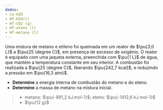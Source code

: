 ```yaml
---
dados:
- Ce-H2O
- Hf-H2O(l)
- Hf-CO2 (g)
- Hf-eteno (l)
- Hf-metano (l)
---
```

Uma mistura de metano e etileno foi queimada em um reator de $\pu{3,0 L}$ a $\pu{25 \degree C}$, em presença de excesso de oxigênio. O reator é equipado com uma jaqueta externa, preenchida com $\pu{1 L}$ de água, que mantém a temperatura constante em seu interior. A combustão foi realizada a $\pu{25 \degree C}$, liberando $\pu{242,7 kcal}$, e reduzindo a pressão em $\pu{16,3 atm}$.

- **Determine** a energia interna de combustão do metano e do eteno.
- **Determine** a massa de metano na mistura inicial.

> - metano: $\pu{-891,2 kJ.mol-1}$; eteno: $\pu{-1412,6 kJ.mol-1}$
> - $\pu{12 g}$
